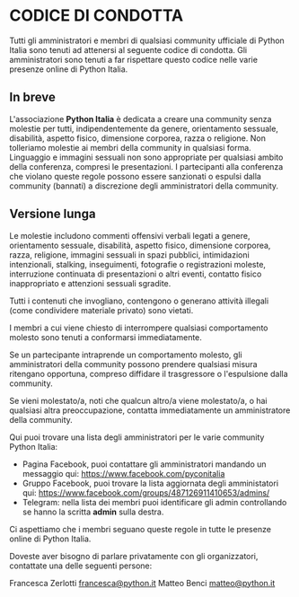 # CODICE DI CONDOTTA

Tutti gli amministratori e membri di qualsiasi community ufficiale di Python Italia sono tenuti ad attenersi al seguente codice di condotta. Gli amministratori sono tenuti a far rispettare questo codice nelle varie presenze online di Python Italia.

## In breve

L'associazione **Python Italia** è dedicata a creare una community senza molestie
per tutti, indipendentemente da genere, orientamento sessuale, disabilità, aspetto fisico, dimensione corporea, razza o religione.
Non tolleriamo molestie ai membri della community in qualsiasi forma.
Linguaggio e immagini sessuali non sono appropriate per qualsiasi ambito della
conferenza, compresi le presentazioni.
I partecipanti alla conferenza che violano queste regole possono essere sanzionati o
espulsi dalla community (bannati) a discrezione degli amministratori della community.

## Versione lunga

Le molestie includono commenti offensivi verbali legati a genere, orientamento sessuale,
disabilità, aspetto fisico, dimensione corporea, razza, religione, immagini sessuali in
spazi pubblici, intimidazioni intenzionali, stalking, inseguimenti, fotografie o
registrazioni moleste, interruzione continuata di presentazioni o altri eventi,
contatto fisico inappropriato e attenzioni sessuali sgradite.

Tutti i contenuti che invogliano, contengono o generano attività illegali (come
condividere materiale privato) sono vietati.

I membri a cui viene chiesto di interrompere qualsiasi comportamento molesto sono
tenuti a conformarsi immediatamente.

Se un partecipante intraprende un comportamento molesto, gli amministratori della community possono prendere qualsiasi misura ritengano opportuna, compreso diffidare il trasgressore o l'espulsione dalla community.

Se vieni molestato/a, noti che qualcun altro/a viene molestato/a, o hai qualsiasi altra
preoccupazione, contatta immediatamente un amministratore della community.

Qui puoi trovare una lista degli amministratori per le varie community Python Italia:

- Pagina Facebook, puoi contattare gli amministratori mandando un messaggio qui:
    https://www.facebook.com/pyconitalia
- Gruppo Facebook, puoi trovare la lista aggiornata degli amministatori qui:
    https://www.facebook.com/groups/487126911410653/admins/
- Telegram: nella lista dei membri puoi identificare gli admin controllando se
    hanno la scritta __admin__ sulla destra.

Ci aspettiamo che i membri seguano queste regole in tutte le presenze online di
Python Italia.

Doveste aver bisogno di parlare privatamente con gli organizzatori, contattate una delle seguenti persone:

Francesca Zerlotti [francesca@python.it](mailto:francesca@python.it)
Matteo Benci [matteo@python.it](mailto:matteo@python.it)